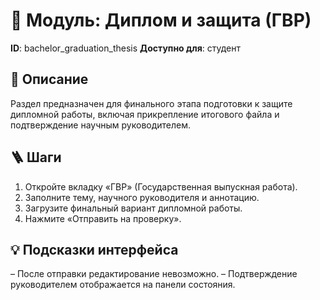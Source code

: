# 📘 Модуль: Диплом и защита (ГВР)
**ID**: bachelor_graduation_thesis
**Доступно для**: студент

## 📝 Описание
Раздел предназначен для финального этапа подготовки к защите дипломной работы, включая прикрепление итогового файла и подтверждение научным руководителем.

## 🪜 Шаги
1. Откройте вкладку «ГВР» (Государственная выпускная работа).
2. Заполните тему, научного руководителя и аннотацию.
3. Загрузите финальный вариант дипломной работы.
4. Нажмите «Отправить на проверку».

## 💡 Подсказки интерфейса
– После отправки редактирование невозможно.
– Подтверждение руководителем отображается на панели состояния.
